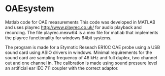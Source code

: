 # OAEsystem
 Matlab code for OAE measurements
This code was developed in MATLAB and uses playrec http://www.playrec.co.uk/ for audio playback and recording. The file playrec.mexw64 is a mex file for matlab that implements the playrec functionality for windows 64bit systems.

The program is made for a Etymotic Reseach ER10C OAE probe using a USB sound card using ASIO drivers in windows. Minimal requirements for the sound card are sampling frequency of 48 kHz and full duplex, two channel out and one channel in. The calibration is made using sound pressure level an artificial ear IEC 711 coupler with the correct adaptor.
